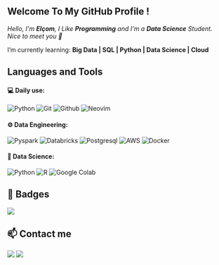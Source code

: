 ## Welcome To My GitHub Profile !

*Hello, I'm **Elçom**, I Like **Programming** and I'm a **Data Science** Student.*<br/>
*Nice to meet you 👋*

I’m currently learning: **Big Data | SQL | Python | Data Science | Cloud**


## Languages and Tools

#### 💻 Daily use:
![Python](https://img.shields.io/badge/-Python-black?style=for-the-badge&logo=Python&logoColor=yellow)
![Git](https://img.shields.io/badge/-Git-black?style=for-the-badge&logo=Git)
![Github](https://img.shields.io/badge/-Github-black?style=for-the-badge&logo=Github)
![Neovim](https://img.shields.io/badge/-Neovim-black?style=for-the-badge&logo=Neovim)


#### ⚙️ Data Engineering:
![Pyspark](https://img.shields.io/badge/-Pyspark-black?style=for-the-badge&logo=Apache-Spark)
![Databricks](https://img.shields.io/badge/-Databricks-black?style=for-the-badge&logo=Databricks)
![Postgresql](https://img.shields.io/badge/-Postgresql-black?style=for-the-badge&logo=Postgresql)
![AWS](https://img.shields.io/badge/-AWS-black?style=for-the-badge&logo=Amazon-AWS&logoColor=yellow)
![Docker](https://img.shields.io/badge/-Docker-black?style=for-the-badge&logo=Docker)


#### 🧪 Data Science:
![Python](https://img.shields.io/badge/-Python-black?style=for-the-badge&logo=Python&logoColor=yellow)
![R](https://img.shields.io/badge/-R-black?style=for-the-badge&logo=R)
![Google Colab](https://img.shields.io/badge/-Google_Colab-black?style=for-the-badge&logo=GoogleColab)


## 🏅 Badges
<a href="https://www.hackerrank.com/elcomj31" target="_blank"><img src="https://img.shields.io/badge/-Hackerrank-black?style=for-the-badge&logo=Hackerrank" /></a>


## 📫 Contact me
<a href="https://www.linkedin.com/in/elcom-junior/" target="_blank"><img src="https://img.shields.io/badge/-Linkedin-black?style=for-the-badge&logo=Linkedin&logoColor=blue" /></a>
<a href="mailto:elcomj31@gmail.com"><img src="https://img.shields.io/badge/-Gmail-black?style=for-the-badge&logo=Gmail" /></a>
